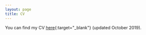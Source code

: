 ```yaml
---
layout: page
title: CV
---
```


You can find my CV [here](/pdfs/cv_october2019.pdf){:target="_blank"} (updated October 2019).